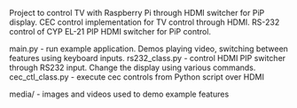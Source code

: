 Project to control TV with Raspberry Pi through HDMI switcher for PiP display. CEC control implementation for TV control through HDMI. RS-232 control of CYP EL-21 PIP HDMI switcher for PiP control.

main.py - run example application. Demos playing video, switching between features using keyboard inputs.
rs232_class.py - control HDMI PIP switcher through RS232 input. Change the display using various commands.
cec_ctl_class.py - execute cec controls from Python script over HDMI

media/ - images and videos used to demo example features
